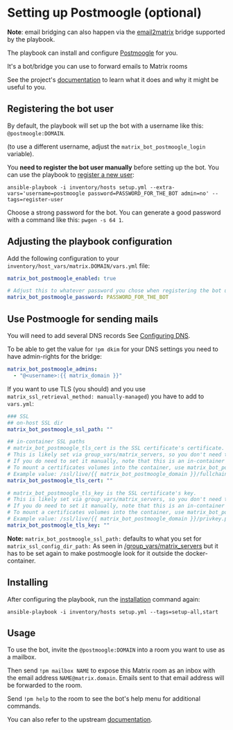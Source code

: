 # Setting up Postmoogle (optional)

**Note**: email bridging can also happen via the [email2matrix](configuring-playbook-email2matrix.md) bridge supported by the playbook.

The playbook can install and configure [Postmoogle](https://gitlab.com/etke.cc/postmoogle) for you.

It's a bot/bridge you can use to forward emails to Matrix rooms

See the project's [documentation](https://gitlab.com/etke.cc/postmoogle) to learn what it does and why it might be useful to you.


## Registering the bot user

By default, the playbook will set up the bot with a username like this: `@postmoogle:DOMAIN`.

(to use a different username, adjust the `matrix_bot_postmoogle_login` variable).

You **need to register the bot user manually** before setting up the bot. You can use the playbook to [register a new user](registering-users.md):

```
ansible-playbook -i inventory/hosts setup.yml --extra-vars='username=postmoogle password=PASSWORD_FOR_THE_BOT admin=no' --tags=register-user
```

Choose a strong password for the bot. You can generate a good password with a command like this: `pwgen -s 64 1`.


## Adjusting the playbook configuration

Add the following configuration to your `inventory/host_vars/matrix.DOMAIN/vars.yml` file:

```yaml
matrix_bot_postmoogle_enabled: true

# Adjust this to whatever password you chose when registering the bot user
matrix_bot_postmoogle_password: PASSWORD_FOR_THE_BOT
```

## Use Postmoogle for sending mails

You will need to add several DNS records
See [Configuring DNS](configuring-dns.md).

To be able to get the value for `!pm dkim` for your DNS settings you need to have admin-rights for the bridge:
```yaml
matrix_bot_postmoogle_admins:
  - "@<username>:{{ matrix_domain }}"
```

If you want to use TLS (you should) and you use `matrix_ssl_retrieval_method: manually-managed`) you have to add to `vars.yml`:
```yaml
### SSL
## on-host SSL dir
matrix_bot_postmoogle_ssl_path: ""

## in-container SSL paths
# matrix_bot_postmoogle_tls_cert is the SSL certificate's certificate.
# This is likely set via group_vars/matrix_servers, so you don't need to set it.
# If you do need to set it manually, note that this is an in-container path.
# To mount a certificates volumes into the container, use matrix_bot_postmoogle_ssl_path
# Example value: /ssl/live/{{ matrix_bot_postmoogle_domain }}/fullchain.pem
matrix_bot_postmoogle_tls_cert: ""

# matrix_bot_postmoogle_tls_key is the SSL certificate's key.
# This is likely set via group_vars/matrix_servers, so you don't need to set it.
# If you do need to set it manually, note that this is an in-container path.
# To mount a certificates volumes into the container, use matrix_bot_postmoogle_ssl_path
# Example value: /ssl/live/{{ matrix_bot_postmoogle_domain }}/privkey.pem
matrix_bot_postmoogle_tls_key: ""
```
**Note:** `matrix_bot_postmoogle_ssl_path:` defaults to what you set for `matrix_ssl_config_dir_path:` As seen in [/group_vars/matrix_servers](https://github.com/spantaleev/matrix-docker-ansible-deploy/blob/master/group_vars/matrix_servers#L1213) but it has to be set again to make postmoogle look for it outside the docker-container.

## Installing

After configuring the playbook, run the [installation](installing.md) command again:

```
ansible-playbook -i inventory/hosts setup.yml --tags=setup-all,start
```


## Usage

To use the bot, invite the `@postmoogle:DOMAIN` into a room you want to use as a mailbox.

Then send `!pm mailbox NAME` to expose this Matrix room as an inbox with the email address `NAME@matrix.domain`. Emails sent to that email address will be forwarded to the room.

Send `!pm help` to the room to see the bot's help menu for additional commands.

You can also refer to the upstream [documentation](https://gitlab.com/etke.cc/postmoogle).
